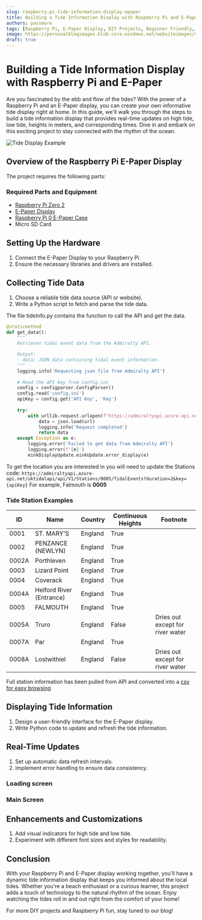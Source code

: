 ```yaml
---
slug: raspberry-pi-tide-information-display-epaper
title: Building a Tide Information Display with Raspberry Pi and E-Paper - High Tide, Low Tide, and More!
authors: passmore
tags: [Raspberry Pi, E-Paper Display, DIY Projects, Beginner Friendly, Python]
image: https://personalblogimages.blob.core.windows.net/websiteimages/vi_4068_20230531_103359.mp4.v4068.th.jpg
draft: true
---
```


# Building a Tide Information Display with Raspberry Pi and E-Paper

Are you fascinated by the ebb and flow of the tides? With the power of a Raspberry Pi and an E-Paper display, you can create your own informative tide display right at home. In this guide, we'll walk you through the steps to build a tide information display that provides real-time updates on high tide, low tide, heights in meters, and corresponding times. Dive in and embark on this exciting project to stay connected with the rhythm of the ocean.

![Tide Display Example](https://personalblogimages.blob.core.windows.net/websiteimages/vi_4068_20230531_103359.mp4.v4068.th.jpg)

<!--truncate-->

## Overview of the Raspberry Pi E-Paper Display

The project requires the following parts:

### Required Parts and Equipment

- [Raspberry Pi Zero 2](https://thepihut.com/products/raspberry-pi-zero-2)
- [E-Paper Display](https://thepihut.com/products/three-colour-2-13-eink-display-phat-red-black-white)
- [Raspberry Pi 0 E-Paper Case](https://thepihut.com/products/pi-zero-case-for-waveshare-2-13-eink-display)
- Micro SD Card

## Setting Up the Hardware

1. Connect the E-Paper Display to your Raspberry Pi.
2. Ensure the necessary libraries and drivers are installed.

## Collecting Tide Data

1. Choose a reliable tide data source (API or website).
2. Write a Python script to fetch and parse the tide data.

The file tideInfo.py contains the function to call the API and get the data.

``` python
@staticmethod
def get_data():
    """
    Retrieves tidal event data from the Admiralty API.

    Output:
    - data: JSON data containing tidal event information.
    """
    logging.info('Requesting json file from Admiralty API')
        
    # Read the API key from config.ini
    config = configparser.ConfigParser()
    config.read('config.ini')
    apiKey = config.get('API Key', 'Key')
        
    try:
        with urllib.request.urlopen(f"https://admiraltyapi.azure-api.net/uktidalapi/api/V1/Stations/0005/TidalEvents?duration=2&key={apiKey}") as url:
            data = json.load(url)
            logging.info('Request completed')
            return data
    except Exception as e:
        logging.error('Failed to get data from Admiralty API')
        logging.error(f'{e}')
        einkDisplayUpdate.einkUpdate.error_display(e)

```

To get the location you are interested in you will need to update the Stations code: ```https://admiraltyapi.azure-api.net/uktidalapi/api/V1/Stations/0005/TidalEvents?duration=2&key={apiKey}``` For example, Falmouth is **0005**

### Tide Station Examples

ID    | Name                     | Country | Continuous Heights | Footnote
------|--------------------------|---------|---------------------|-----------------------------------------
0001  | ST. MARY'S               | England | True                |
0002  | PENZANCE (NEWLYN)        | England | True                |
0002A | Porthleven               | England | True                |
0003  | Lizard Point             | England | True                |
0004  | Coverack                 | England | True                |
0004A | Helford River (Entrance) | England | True                |
0005  | FALMOUTH                 | England | True                |
0005A | Truro                    | England | False               | Dries out except for river water
0007A | Par                      | England | True                |
0008A | Lostwithiel              | England | False               | Dries out except for river water

Full station information has been pulled from API and converted into a [csv for easy browsing](https://github.com/Dr-Passmore/e-paper-tidal-info-project/blob/master/station.csv)

## Displaying Tide Information

1. Design a user-friendly interface for the E-Paper display.
2. Write Python code to update and refresh the tide information.

## Real-Time Updates

1. Set up automatic data refresh intervals.
2. Implement error handling to ensure data consistency.

### Loading screen

### Main Screen

## Enhancements and Customizations

1. Add visual indicators for high tide and low tide.
2. Experiment with different font sizes and styles for readability.

## Conclusion

With your Raspberry Pi and E-Paper display working together, you'll have a dynamic tide information display that keeps you informed about the local tides. Whether you're a beach enthusiast or a curious learner, this project adds a touch of technology to the natural rhythm of the ocean. Enjoy watching the tides roll in and out right from the comfort of your home!

For more DIY projects and Raspberry Pi fun, stay tuned to our blog!


